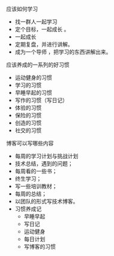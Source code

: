 应该如何学习

* 找一群人一起学习
* 定个目标，一起成长 。 
* 一起成长
* 定期复盘，并进行讲解。
* 成为一个导师 ，把学习的东西讲解出来。



应该养成的一系列的好习惯

* 运动健身的习惯
* 学习的习惯
* 早睡早起的习惯
* 写作的习惯（写日记）
* 体验的习惯
* 保险的习惯
* 创造的习惯
* 社交的习惯


博客可以写哪些内容

* 每周的学习计划与挑战计划
* 技术总结，遇到的问题；
* 每周看的一些书；
* 终生学习；
* 写一些培训教材；
* 每周的总结；
* 以团队的形式写技术博客。
* 习惯养成记
  * 早睡早起
  * 写日记
  * 运动健身
  * 每日计划
  * 写博客的习惯

  
  
  